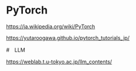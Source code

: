 # PyTorch

https://ja.wikipedia.org/wiki/PyTorch

https://yutaroogawa.github.io/pytorch_tutorials_jp/

#　LLM

https://weblab.t.u-tokyo.ac.jp/llm_contents/
